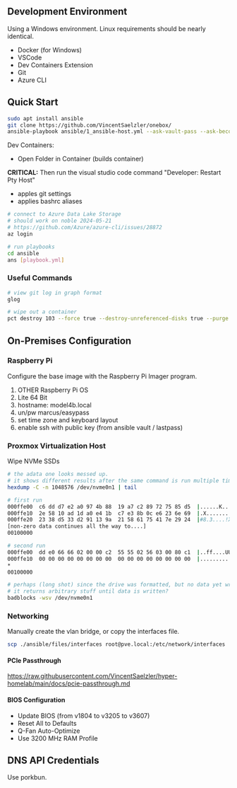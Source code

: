 ## Development Environment

Using a Windows environment. Linux requirements should be nearly identical.
* Docker (for Windows)
* VSCode
* Dev Containers Extension
* Git
* Azure CLI

## Quick Start

```sh
sudo apt install ansible
git clone https://github.com/VincentSaelzler/onebox/
ansible-playbook ansible/1_ansible-host.yml --ask-vault-pass --ask-become-pass
```

Dev Containers:

* Open Folder in Container (builds container)

**CRITICAL:** Then run the visual studio code command "Developer: Restart Pty Host"

* apples git settings
* applies bashrc aliases

```sh
# connect to Azure Data Lake Storage
# should work on noble 2024-05-21
# https://github.com/Azure/azure-cli/issues/28872
az login

# run playbooks
cd ansible
ans [playbook.yml]
```

### Useful Commands

```sh
# view git log in graph format
glog

# wipe out a container
pct destroy 103 --force true --destroy-unreferenced-disks true --purge true
```

## On-Premises Configuration

### Raspberry Pi

Configure the base image with the Raspberry Pi Imager program.

1. OTHER Raspberry Pi OS
1. Lite 64 Bit
1. hostname: model4b.local
1. un/pw marcus/easypass
1. set time zone and keyboard layout
1. enable ssh with public key (from ansible vault / lastpass)

### Proxmox Virtualization Host

Wipe NVMe SSDs

```sh
# the adata one looks messed up.
# it shows different results after the same command is run multiple times
hexdump -C -n 1048576 /dev/nvme0n1 | tail

# first run
000ffe00  c6 dd d7 e2 a0 97 4b 88  19 a7 c2 89 72 75 85 d5  |......K.....ru..|
000ffe10  2e 58 10 ad 1d a0 e4 1b  c7 e3 8b 0c e6 23 6e 69  |.X...........#ni|
000ffe20  23 38 d5 33 d2 91 13 9a  21 58 61 75 41 7e 29 24  |#8.3....!XauA~)$|
[non-zero data continues all the way to....]
00100000

# second run
000ffe00  dd e0 66 66 02 00 00 c2  55 55 02 56 03 00 80 c1  |..ff....UU.V....|
000ffe10  00 00 00 00 00 00 00 00  00 00 00 00 00 00 00 00  |................|
*
00100000

# perhaps (long shot) since the drive was formatted, but no data yet written,
# it returns arbitrary stuff until data is written?
badblocks -wsv /dev/nvme0n1
```

### Networking

Manually create the vlan bridge, or copy the interfaces file.

```sh
scp ./ansible/files/interfaces root@pve.local:/etc/network/interfaces
```

#### PCIe Passthrough

https://raw.githubusercontent.com/VincentSaelzler/hyper-homelab/main/docs/pcie-passthrough.md

#### BIOS Configuration

* Update BIOS (from v1804 to v3205 to v3607)
* Reset All to Defaults
* Q-Fan Auto-Optimize
* Use 3200 MHz RAM Profile

## DNS API Credentials

Use porkbun.
